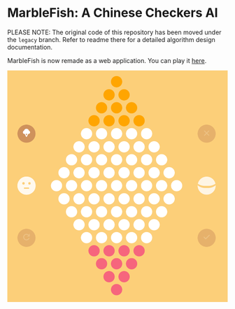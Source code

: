 # MarbleFish: A Chinese Checkers AI

PLEASE NOTE: The original code of this repository has been moved under the `legacy` branch. Refer to readme there for a detailed algorithm design documentation.

MarbleFish is now remade as a web application. You can play it [here](https://arthur-x.github.io/MarbleFish-A-Chinese-Checker-AI/).

![Screenshot](screenshot.png)
